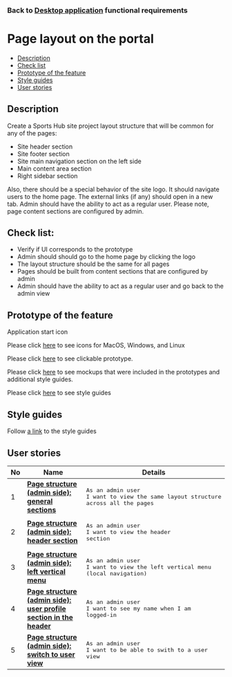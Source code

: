### Back to [Desktop application](/desktop_application_features/desktop_application_features_list/README.md) functional requirements

# Page layout on the portal

- [Description](#description)
- [Check list](#check-list)
- [Prototype of the feature](#prototype-of-the-feature)
- [Style guides](#style-guides)
- [User stories](#user-stories)

## Description

Create a Sports Hub site project layout structure that will be common for any of the pages:
  - Site header section
  - Site footer section
  - Site main navigation section on the left side
  - Main content area section
  - Right sidebar section

Also, there should be a special behavior of the site logo. It should navigate users to the home page. The external links (if any) should open in a new tab. Admin should have the ability to act as a regular user.
Please note, page content sections are configured by admin.

## Check list:

  - Verify if UI corresponds to the prototype
  - Admin should should go to the home page by clicking the logo
  - The layout structure should be the same for all pages
  - Pages should be built from content sections that are configured by admin
  - Admin should have the ability to act as a regular user and go back to the admin view

## Prototype of the feature

Application start icon

Please click [here](https://www.figma.com/file/Af10pm4LKvLpBUDvenPAWZ/Start-icon?node-id=0%3A1) to see icons for MacOS, Windows, and Linux

Please click [here](https://www.figma.com/proto/JVDTph8VY9Ye7kz8BTDxhJ/%231---Sports-Hub-General-Prototype?page-id=0%3A1073&node-id=0%3A1586&viewport=266%2C48%2C0.02&scaling=min-zoom&starting-point-node-id=0%3A1586) to see clickable prototype.

Please click [here](https://www.figma.com/file/JVDTph8VY9Ye7kz8BTDxhJ/%231---Sports-Hub-General-Prototype?node-id=0%3A1073) to see mockups that were included in the prototypes and additional style guides.

Please click [here](https://www.figma.com/proto/0zkkf5WC77OSpvyD6YXpFE/Style-guides?page-id=0%3A1&node-id=54%3A6358&viewport=266%2C48%2C0.54&scaling=min-zoom&starting-point-node-id=19%3A5368) to see style guides

## Style guides

Follow [a link](https://www.figma.com/proto/0zkkf5WC77OSpvyD6YXpFE/Style-guides?page-id=0%3A1&node-id=19%3A5368&viewport=266%2C48%2C0.54&scaling=min-zoom&starting-point-node-id=19%3A5368) to the style guides

## User stories

No           |      Name     |   Details
------------ | ------------- | -------------
1 |[**Page structure (admin side): general sections**](/desktop_application_features/project_layout/user_stories/admin_side_general_page_structure/README.md)|<pre>As an admin user<br>I want to view the same layout structure across all the pages</pre>
2 |[**Page structure (admin side): header section**](/desktop_application_features/project_layout/user_stories/admin_side_page_structure_header/README.md)|<pre>As an admin user<br>I want to view the header section</pre>
3 |[**Page structure (admin side): left vertical menu**](/desktop_application_features/project_layout/user_stories/admin_side_left_vertical_menu/README.md)|<pre>As an admin user<br>I want to view the left vertical menu (local navigation)</pre>
4 |[**Page structure (admin side): user profile section in the header**](/desktop_application_features/project_layout/user_stories/admin_side_user_profile_header_section/README.md)|<pre>As an admin user<br>I want to see my name when I am logged-in</pre>
5 |[**Page structure (admin side): switch to user view**](/desktop_application_features/project_layout/user_stories/admin_side_switch_to_user_view/README.md)|<pre>As an admin user<br>I want to be able to swith to a user view</pre>
